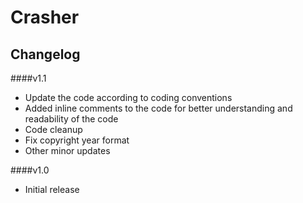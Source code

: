 Crasher
================

Changelog
----

####v1.1

- Update the code according to coding conventions
- Added inline comments to the code for better understanding and readability of the code
- Code cleanup
- Fix copyright year format
- Other minor updates


####v1.0

- Initial release